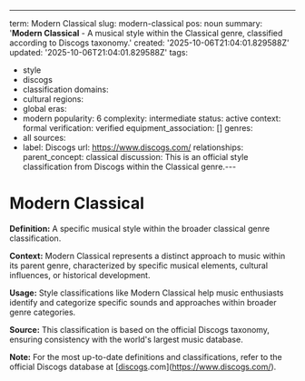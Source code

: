 ---
term: Modern Classical
slug: modern-classical
pos: noun
summary: '**Modern Classical** - A musical style within the Classical genre, classified
  according to Discogs taxonomy.'
created: '2025-10-06T21:04:01.829588Z'
updated: '2025-10-06T21:04:01.829588Z'
tags:
- style
- discogs
- classification
domains:
- cultural
regions:
- global
eras:
- modern
popularity: 6
complexity: intermediate
status: active
context: formal
verification: verified
equipment_association: []
genres:
- all
sources:
- label: Discogs
  url: https://www.discogs.com/
relationships:
  parent_concept: classical
discussion: This is an official style classification from Discogs within the Classical
  genre.---

# Modern Classical

**Definition:** A specific musical style within the broader classical genre classification.

**Context:** Modern Classical represents a distinct approach to music within its parent genre, characterized by specific musical elements, cultural influences, or historical development.

**Usage:** Style classifications like Modern Classical help music enthusiasts identify and categorize specific sounds and approaches within broader genre categories.

**Source:** This classification is based on the official Discogs taxonomy, ensuring consistency with the world's largest music database.

**Note:** For the most up-to-date definitions and classifications, refer to the official Discogs database at [[discogs](../d/discogs.md).com](https://www.discogs.com/).